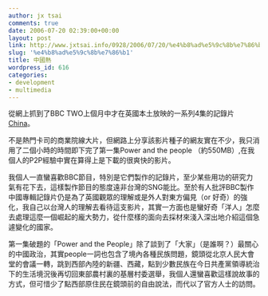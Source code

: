 ```yaml
---
author: jx tsai
comments: true
date: 2006-07-20 02:39:00+00:00
layout: post
link: http://www.jxtsai.info/0928/2006/07/20/%e4%b8%ad%e5%9c%8b%e7%86%b1/
slug: '%e4%b8%ad%e5%9c%8b%e7%86%b1'
title: 中國熱
wordpress_id: 616
categories:
- development
- multimedia
---
```


從網上抓到了BBC TWO上個月中才在英國本土放映的一系列4集的記錄片[China](http://news.bbc.co.uk/1/hi/programmes/5061564.stm)。  
  
不是熱門卡司的商業院線大片，但網路上分享該影片種子的網友實在不少，我只消用了二個小時的時間即下完了第一集Power and the  people （約550MB）,在我個人的P2P經驗中實在算得上是下載的很爽快的影片。  
  
我個人一直蠻喜歡BBC節目，特別是它們製作的記錄片，至少某些用功的研究力氣有花下去，這樣製作節目的態度遠非台灣的SNG能比。至於有人批評BBC製作中國專輯記錄片仍是為了英國觀眾的理解或是外人對東方偏見（or 好奇）的強化，我自己以台灣人的理解去看待這支影片，其實一方面也是蠻好奇「洋人」怎麼去處理這麼一個崛起的龐大勢力，從什麼樣的面向去採材來淺入深出地介紹這個急遽變化的國家。  
  
第一集破題的「Power and the People」除了談到了「大家」（是誰啊？）最關心的中國政治，其實people一詞也包含了境內各種民族問題，鏡頭從北京人民大會堂的會議一轉，跳到西部內陸的新疆、西藏，點到少數民族在今日共產黨領導統治下的生活境況後再切回東部農村裏的基層村委選舉，我個人還蠻喜歡這樣說故事的方式，但可惜少了點西部原住民在鏡頭前的自由說法，而代以了官方人士的訪問。  
  

